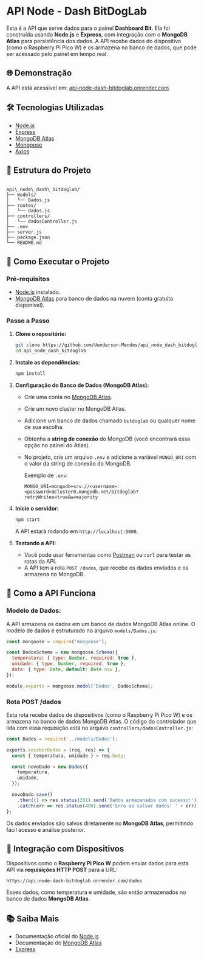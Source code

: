 
# API Node - Dash BitDogLab

Esta é a API que serve dados para o painel **Dashboard Bit**. Ela foi construída usando **Node.js** e **Express**, com integração com o **MongoDB Atlas** para persistência dos dados. A API recebe dados do dispositivo (como o Raspberry Pi Pico W) e os armazena no banco de dados, que pode ser acessado pelo painel em tempo real.

## 🌐 Demonstração

A API está acessível em: [api-node-dash-bitdoglab.onrender.com](https://api-node-dash-bitdoglab.onrender.com)

## 🛠️ Tecnologias Utilizadas

- [Node.js](https://nodejs.org/)
- [Express](https://expressjs.com/)
- [MongoDB Atlas](https://www.mongodb.com/cloud/atlas)
- [Mongoose](https://mongoosejs.com/)
- [Axios](https://axios-http.com/)

## 📁 Estrutura do Projeto

```

api\_node\_dash\_bitdoglab/
├── models/
│   └── Dados.js
├── routes/
│   └── dados.js
├── controllers/
│   └── dadosController.js
├── .env
├── server.js
├── package.json
└── README.md

````

## 🚀 Como Executar o Projeto

### Pré-requisitos

- [Node.js](https://nodejs.org/) instalado.
- [MongoDB Atlas](https://www.mongodb.com/cloud/atlas) para banco de dados na nuvem (conta gratuita disponível).

### Passo a Passo

1. **Clone o repositório:**

   ```bash
   git clone https://github.com/Uenderson-Mendes/api_node_dash_bitdoglab.git
   cd api_node_dash_bitdoglab


2. **Instale as dependências:**

   ```bash
   npm install
   ```

3. **Configuração do Banco de Dados (MongoDB Atlas):**

   * Crie uma conta no [MongoDB Atlas](https://www.mongodb.com/cloud/atlas).
   * Crie um novo cluster no MongoDB Atlas.
   * Adicione um banco de dados chamado `bitdoglab` ou qualquer nome de sua escolha.
   * Obtenha a **string de conexão** do MongoDB (você encontrará essa opção no painel do Atlas).
   * No projeto, crie um arquivo `.env` e adicione a variável `MONGO_URI` com o valor da string de conexão do MongoDB.

     Exemplo de `.env`:

     ```env
     MONGO_URI=mongodb+srv://<username>:<password>@cluster0.mongodb.net/bitdoglab?retryWrites=true&w=majority
     ```

4. **Inicie o servidor:**

   ```bash
   npm start
   ```

   A API estará rodando em `http://localhost:5000`.

5. **Testando a API:**

   * Você pode usar ferramentas como [Postman](https://www.postman.com/) ou `curl` para testar as rotas da API.
   * A API tem a rota `POST /dados`, que recebe os dados enviados e os armazena no MongoDB.

## 🔄 Como a API Funciona

### **Modelo de Dados:**

A API armazena os dados em um banco de dados MongoDB Atlas online. O modelo de dados é estruturado no arquivo `models/Dados.js`:

```js
const mongoose = require('mongoose');

const DadosSchema = new mongoose.Schema({
  temperatura: { type: Number, required: true },
  umidade: { type: Number, required: true },
  data: { type: Date, default: Date.now },
});

module.exports = mongoose.model('Dados', DadosSchema);
```

### **Rota POST /dados**

Esta rota recebe dados de dispositivos (como o Raspberry Pi Pico W) e os armazena no banco de dados MongoDB Atlas. O código do controlador que lida com essa requisição está no arquivo `controllers/dadosController.js`:

```js
const Dados = require('../models/Dados');

exports.receberDados = (req, res) => {
  const { temperatura, umidade } = req.body;

  const novoDado = new Dados({
    temperatura,
    umidade,
  });

  novoDado.save()
    .then(() => res.status(201).send('Dados armazenados com sucesso!'))
    .catch(err => res.status(400).send('Erro ao salvar dados: ' + err));
};
```

Os dados enviados são salvos diretamente no **MongoDB Atlas**, permitindo fácil acesso e análise posterior.

## 📡 Integração com Dispositivos

Dispositivos como o **Raspberry Pi Pico W** podem enviar dados para esta API via **requisições HTTP POST** para a URL:

```
https://api-node-dash-bitdoglab.onrender.com/dados
```

Esses dados, como temperatura e umidade, são então armazenados no banco de dados **MongoDB Atlas**.

## 📚 Saiba Mais

* Documentação oficial do [Node.js](https://nodejs.org/en/docs/)
* Documentação do [MongoDB Atlas](https://www.mongodb.com/cloud/atlas)
* [Express](https://expressjs.com/)



